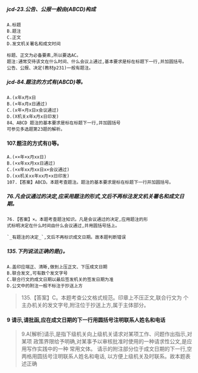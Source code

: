 ##### jcd-23.公告、公报一般由(ABCD)构成
    A.标题
    B.题注
    C.正文
    D.发文机关署名和成文时间
    
    标题、正文为必备要素,所以要选AC。
    题注:通常交待该文在什么时间、什么会议上通过,基本要求是标在标题下一行,并加圆括号。
    公告、公报、决定(教材p231)一般有题注。

##### jcd-84.题注的方式有(ABCD)等。
    A.(x年x月x日
    B.(×年x月x日通过)
    C.(x年×月x日x会议通过)
    D.(X机关x年x月x日印发)    
    84、ABCD 题注的基本要求是标在标题下一行,并加圆括号
    可参见多选题第23题的解析。

#### 107.题注的方式有()等。
    A.(××年×x月xx日)
    B.(×x年xx月xx日通过)
    C.(×x年xx月xx日x×会议通过)
    D.(xx机关xx年xx月×x日印发)
    107.【答案】ABCD。本题考查题注。题注的基本要求是标在标题下一行并加圆括号。


##### 76.凡会议通过的决定,应采用题注的形式,文后不再标注发文机关署名和成文日期。
    76.【答案】×。本题考查题注知识。凡是会议通过的决定,应用题注的形
    式标明决定在什么时间由什么会议通过,并用圆括号括上。
    
    `_有题注的决定_`,文后不再标识成文日期。故本题判断错误    

##### 135.下列说法正确的是()。
    A.盖印应端正、清晰,做到上压正文、下压成文日期
    B.联合发文,可有数个发文字号
    C.联合行文的成文日期以最后签发机关的签发日期为准
    D.公文中的附注一般不标注于抄送上方
>   135.【答案】C。本题考查公文格式规范。印章上不压正文,联合行文为
个主办机关的发文字号,附注位于抄送上方,属于主体部分。

#### 9 请示,请批函,应在成文日期的下一行用圆括号注明联系人姓名和电话
>   9.A[解析]请示,是指下级机关向上级机关请求对某项工作、问题作出指示,对某项
    政策界限给予明确,对某事予以审核批准时使用的一种请求性公文,是应用写作实践中的一种
    常用文体。
    请示的附注部分位于成文日期的下一行,空两格用圆括号注明联系人姓名和电话,
    以方便上级机关及时联系。故本题表述正确
    
























    